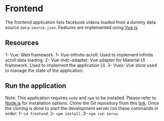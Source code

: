 # Frontend

The frontend application lists facebook videos loaded from a dummy data source `data-source.json`. Features are implemented using [Vue.js](https://vuejs.org/).

## Resources

1- Vue: Web framework.
1- Vue-infinite-scroll: Used to implement infinite scroll data loading.
2- Vue-mdc-adapter: Vue adapter for Material UI framework. Used to implement the application UI.
3- Vuex: Vue store used to manage the state of the application.

## Run the application

Note: This application requires `node` and `npm` to be installed. Please refer to [Node.js](https://nodejs.org/en/) for installation options.
Clone the Git repository from this [link](https://github.com/abulseed/facebook-vids.git). Once the cloning is done to start the development server run these commands in order:
1- `cd frontend`.
2- `npm install`.
3- `npm run serve`.